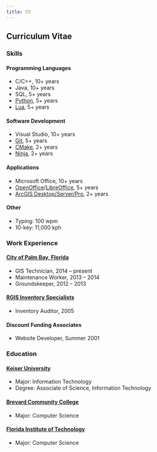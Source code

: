 ```yaml
---
title: CV
---
```

## Curriculum Vitae

### Skills

#### Programming Languages

- C/C++, 10+ years
- Java, 10+ years
- SQL, 5+ years
- [Python](https://www.python.org/), 5+ years
- [Lua](https://www.lua.org), 5+ years

#### Software Development

- Visual Studio, 10+ years
- [Git](https://git-scm.com/), 5+ years
- [CMake](https://cmake.org/), 2+ years
- [Ninja](https://ninja-build.org/), 2+ years

#### Applications

- Microsoft Office, 10+ years
- [OpenOffice](https://www.openoffice.org/)/[LibreOffice](https://www.libreoffice.org/), 5+ years
- [ArcGIS Desktop/Server/Pro](https://www.esri.com/), 2+ years

#### Other

- Typing: 100 wpm
- 10-key: 11,000 kph

### Work Experience

#### [City of Palm Bay, Florida](http://www.palmbayflorida.org/)

- GIS Technician, 2014 – present
- Maintenance Worker, 2013 – 2014
- Groundskeeper, 2012 – 2013

#### [RGIS Inventory Specialists](http://www.rgis.com/)

- Inventory Auditor, 2005

#### Discount Funding Associates

- Website Developer, Summer 2001

### Education

#### [Keiser University](http://www.keiseruniversity.edu/)

- Major: Information Technology
- Degree: Associate of Science, Information Technology

#### [Brevard Community College](http://www.easternflorida.edu/)

- Major: Computer Science

#### [Florida Institute of Technology](http://www.fit.edu/)

- Major: Computer Science

